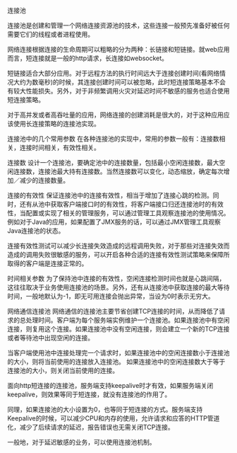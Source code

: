 连接池

连接池是创建和管理一个网络连接资源池的技术，这些连接一般预先准备好被任何需要它们的线程或者进程使用。

网络连接根据连接的生命周期可以粗略的分为两种：长链接和短链接。就web应用而言，短连接就是一般的http请求，长连接如websocket。

短链接适合大部分应用。对于远程方法的执行时间远大于连接创建时间(看网络情况大约为数毫秒)的时候，其连接创建时间可以被忽略，此时短连接策略基本不会有较大性能损失。另外，对于非频繁调用火灾对延迟时间不敏感的服务也适合使用短连接策略。 

对于高并发或者高吞吐量的应用，网络连接的创建消耗是很大的，对于这种应用应该使用长连接策略的连接池实现。


连接池中的几个常用参数
在各种连接池的实现中，常用的参数一般有：连接数相关，连接时间相关，有效性相关。

连接数
设计一个连接池，要确定池中的连接数量，包括最小空闲连接数，最大空闲连接数，连接池最大持有连接数。当然连接数可以变化，动态缩放，确定每次增加／减少的连接数量。

连接的有效性
保证连接池中的连接有效性，相当于增加了连接心跳的检测。同时，还有从池中获取客户端接口时的有效性，将客户端接口归还连接池时的有效性，当配置或实现了相关的管理服务，可以通过管理工具观察连接池的使用情况。例如对于Java的应用，如果配置了JMX服务的话，可以通过JMX管理工具观察Java连接池的状态。

连接有效性测试可以减少长连接失效造成的远程调用失败，对于那些对连接失效而造成的调用失败很敏感的服务，可以开启各种合适的连接有效性测试策略来保障所取得的客户端是连接正常的。

时间相关参数
为了保持池中连接的有效性，空闲连接检测时间也就是心跳间隔，这往往取决于业务使用连接池的场景。另外，还有从连接池中获取连接的最大等待时间，一般地默认为-1，即无可用连接会抛出异常，当设为0时表示无穷大。

网络通信连接池
网络通信的连接池主要节省创建TCP连接的时间，从而降低了请求的总处理时间。客户端为每个服务端实例维护一个连接池。如果连接池中有空闲连接，则复用这个连接。如果连接池中没有空闲连接，则会建立一个新的TCP连接或者等待池中出现空闲的连接。

当客户端使用池中连接处理完一个请求时，如果连接池中的空闲连接数小于连接池的大小，则将当前使用的连接放入连接池。 如果连接池中的空闲连接数大于等于连接池的大小，则关闭当前使用的连接。

面向http短连接的连接池，服务端支持keepalive时才有效，如果服务端关闭keepalive，则效果等同于短连接，就没有连接池的作用了。

同理，如果连接池的大小设置为0，也等同于短连接的方式。服务端支持Keepalive的时候，可以减少CPU和内存的使用，允许请求和应答的HTTP管道化，减少了后续请求的延迟，报告错误也无需关闭TCP连接。

一般地，对于延迟敏感的业务，可以使用连接池机制。